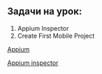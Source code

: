 ## Задачи на урок:

1. Appium Inspector
2. Create First Mobile Project

[Appium](https://github.com/appium/appium-desktop/releases)

[Appium inspector](https://github.com/appium/appium-inspector/releases)

